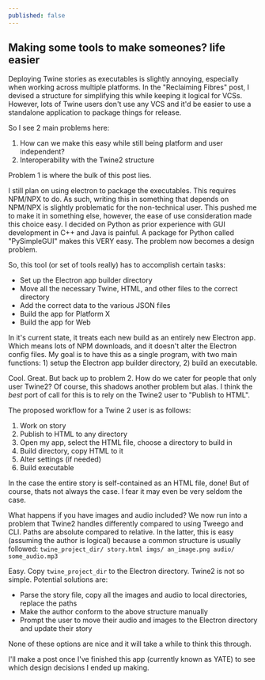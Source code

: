 ```yaml
---
published: false
---
```

## Making some tools to make someones? life easier

Deploying Twine stories as executables is slightly annoying, especially when working across multiple platforms. In the "Reclaiming Fibres" post, I devised a structure for simplifying this while keeping it logical for VCSs. However, lots of Twine users don't use any VCS and it'd be easier to use a standalone application to package things for release.

So I see 2 main problems here:
1. How can we make this easy while still being platform and user independent?
2. Interoperability with the Twine2 structure

Problem 1 is where the bulk of this post lies.

I still plan on using electron to package the executables. This requires NPM/NPX to do. As such, writing this in something that depends on NPM/NPX is slightly problematic for the non-technical user. This pushed me to make it in something else, however, the ease of use consideration made this choice easy. I decided on Python as prior experience with GUI development in C++ and Java is painful. A package for Python called "PySimpleGUI" makes this VERY easy. The problem now becomes a design problem.

So, this tool (or set of tools really) has to accomplish certain tasks:
- Set up the Electron app builder directory
- Move all the necessary Twine, HTML, and other files to the correct directory
- Add the correct data to the various JSON files
- Build the app for Platform X
- Build the app for Web

In it's current state, it treats each new build as an entirely new Electron app. Which means lots of NPM downloads, and it doesn't alter the Electron config files. My goal is to have this as a single program, with two main functions: 1) setup the Electron app builder directory, 2) build an executable.

Cool. Great. But back up to problem 2. How do we cater for people that only user Twine2?
Of course, this shadows another problem but alas.
I think the *best* port of call for this is to rely on the Twine2 user to "Publish to HTML".

The proposed workflow for a Twine 2 user is as follows:
1. Work on story
2. Publish to HTML to any directory
3. Open my app, select the HTML file, choose a directory to build in
4. Build directory, copy HTML to it
5. Alter settings (if needed)
6. Build executable

In the case the entire story is self-contained as an HTML file, done! But of course, thats not always the case. I fear it may even be very seldom the case.

What happens if you have images and audio included? We now run into a problem that Twine2 handles differently compared to using Tweego and CLI. Paths are absolute compared to relative. In the latter, this is easy (assuming the author is logical) because a common structure is usually followed:
``
twine_project_dir/
    story.html
    imgs/
        an_image.png
    audio/
        some_audio.mp3
``

Easy. Copy ``twine_project_dir`` to the Electron directory. 
Twine2 is not so simple. Potential solutions are: 
- Parse the story file, copy all the images and audio to local directories, replace the paths
- Make the author conform to the above structure manually
- Prompt the user to move their audio and images to the Electron directory and update their story

None of these options are nice and it will take a while to think this through.

I'll make a post once I've finished this app (currently known as YATE) to see which design decisions I ended up making.

